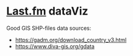# [Last.fm](https://www.last.fm/) dataViz

Good GIS SHP-files data sources:

* https://gadm.org/download_country_v3.html
* https://www.diva-gis.org/gdata
